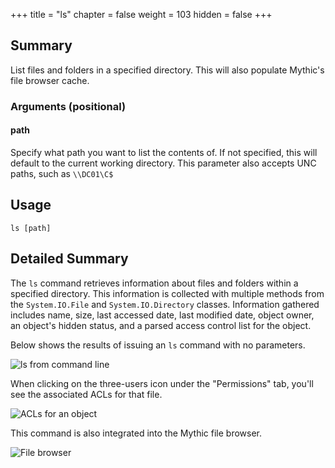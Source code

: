 +++
title = "ls"
chapter = false
weight = 103
hidden = false
+++

## Summary
List files and folders in a specified directory. This will also populate Mythic's file browser cache.

### Arguments (positional)
#### path
Specify what path you want to list the contents of. If not specified, this will default to the current working directory. This parameter also accepts UNC paths, such as `\\DC01\C$`

## Usage
```
ls [path]
```

## Detailed Summary
The `ls` command retrieves information about files and folders within a specified directory. This information is collected with multiple methods from the `System.IO.File` and `System.IO.Directory` classes. Information gathered includes name, size, last accessed date, last modified date, object owner, an object's hidden status, and a parsed access control list for the object.

Below shows the results of issuing an `ls` command with no parameters.

![ls from command line](../images/ls01.png)

When clicking on the three-users icon under the "Permissions" tab, you'll see the associated ACLs for that file.

![ACLs for an object](../images/ls02.png)

This command is also integrated into the Mythic file browser.

![File browser](../images/ls03.png)